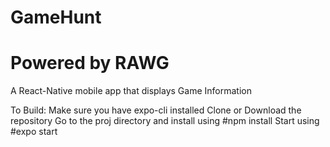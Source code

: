 # GameHunt
# Powered by RAWG


  A React-Native mobile app that displays Game Information
  
  To Build:
  Make sure you have expo-cli installed
  Clone or Download the repository
  Go to the proj directory and install using #npm install
  Start using #expo start
  
